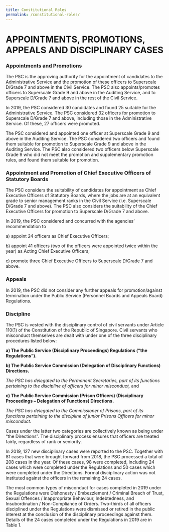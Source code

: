 ```yaml
---
title: Constitutional Roles
permalink: /constitutional-roles/
---
```

# **APPOINTMENTS, PROMOTIONS, APPEALS AND DISCIPLINARY CASES**

### **Appointments and Promotions**

The PSC is the approving authority for the appointment of candidates to the Administrative Service and the promotion of these officers to Superscale D/Grade 7 and above in the Civil Service. The PSC also appoints/promotes officers to Superscale Grade 9 and above in the Auditing Service, and to Superscale D/Grade 7 and above in the rest of the Civil Service.

In 2019, the PSC considered 30 candidates and found 25 suitable for the Administrative Service.
The PSC considered 32 officers for promotion to Superscale D/Grade 7 and above, including those in the Administrative Service. Of these, 27 officers were promoted.

The PSC considered and appointed one officer at Superscale Grade 9 and above in the Auditing Service. The PSC considered two officers and found them suitable for promotion to Superscale Grade 9 and above in the Auditing Service. The PSC also considered two officers below Superscale Grade 9 who did not meet the promotion and supplementary promotion rules, and found them suitable for promotion. 


### **Appointment and Promotion of Chief Executive Officers of Statutory Boards**

The PSC considers the suitability of candidates for appointment as Chief Executive Officers of Statutory Boards, where the jobs are at an equivalent grade to senior management ranks in the Civil Service (i.e. Superscale D/Grade 7 and above). The PSC also considers the suitability of the Chief Executive Officers for promotion to Superscale D/Grade 7 and above.

In 2019, the PSC considered and concurred with the agencies’ recommendation to 

a)	appoint 24 officers as Chief Executive Officers;

b)	appoint 41 officers (two of the officers were appointed twice within the year) as Acting Chief Executive Officers;

c)	promote three Chief Executive Officers to Superscale D/Grade 7 and above.

### **Appeals**

In 2019, the PSC did not consider any further appeals for promotion/against termination under the Public Service (Personnel Boards and Appeals Board) Regulations. 

### **Discipline**

The PSC is vested with the disciplinary control of civil servants under Article 110(1) of the Constitution of the Republic of Singapore. Civil servants who misconduct themselves are dealt with under one of the three disciplinary procedures listed below: 

**a)	The Public Service (Disciplinary Proceedings) Regulations (“the Regulations”).**

**b)	The Public Service Commission (Delegation of Disciplinary Functions) Directions.**

*The PSC has delegated to the Permanent Secretaries, part of its functions pertaining to the discipline of officers for minor misconduct,* and

**c)	The Public Service Commission (Prison Officers) (Disciplinary Proceedings – Delegation of Functions) Directions.** 

*The PSC has delegated to the Commissioner of Prisons, part of its functions pertaining to the discipline of junior Prisons Officers for minor misconduct.*

Cases under the latter two categories are collectively known as being under “the Directions”. The disciplinary process ensures that officers are treated fairly, regardless of rank or seniority.

In 2019, 127 new disciplinary cases were reported to the PSC. Together with 81 cases that were brought forward from 2018, the PSC processed a total of 208 cases in the year. Of these cases, 98 were completed, including 24 cases which were completed under the Regulations and 50 cases which were completed under the Directions. Formal disciplinary action was not instituted against the officers in the remaining 24 cases. 

The most common types of misconduct for cases completed in 2019 under the Regulations were Dishonesty / Embezzlement / Criminal Breach of Trust, Sexual Offences / Inappropriate Behaviour, Indebtedness, and Insubordination / Non-Compliance of Orders. Two-thirds of all officers disciplined under the Regulations were dismissed or retired in the public interest at the conclusion of the disciplinary proceedings against them. Details of the 24 cases completed under the Regulations in 2019 are in Table 1.
